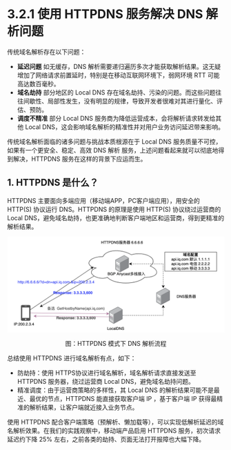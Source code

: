 # 3.2.1 使用 HTTPDNS 服务解决 DNS 解析问题

传统域名解析存在以下问题：

- **延迟问题** 如无缓存，DNS 解析需要递归遍历多次才能获取解析结果。这无疑增加了网络请求前置延时，特别是在移动互联网环境下，弱网环境 RTT 可能高达数百毫秒。
- **域名劫持** 部分地区的 Local DNS 存在域名劫持、污染的问题。而这些问题往往间歇性、局部性发生，没有明显的规律，导致开发者很难对其进行量化、评估、预防。
- **调度不精准** 部分 Local DNS 服务商为降低运营成本，会将解析请求转发给其他 Local DNS，这会影响域名解析的精准性并对用户业务访问延迟带来影响。

传统域名解析面临的诸多问题与挑战本质根源在于 Local DNS 服务质量不可控，如果有一个更安全、稳定、高效 DNS 解析 服务，上述问题看起来就可以彻底地得到解决，HTTPDNS 服务在这样的背景下应运而生。

## 1. HTTPDNS 是什么？

HTTPDNS 主要面向多端应用（移动端APP，PC客户端应用），用安全的 HTTP(S) 协议运行 DNS。HTTPDNS 的原理是使用 HTTP(S) 协议绕过运营商的 Local DNS，避免域名劫持，也更准确地判断客户端地区和运营商，得到更精准的解析结果。

<div  align="center">
	<img src="../assets/httpdns.png" width = "520"  align=center />
	<p>图：HTTPDNS 模式下 DNS 解析流程</p>
</div>

总结使用 HTTPDNS 进行域名解析有点，如下：

- 防劫持：使用 HTTPS协议进行域名解析，域名解析请求直接发送至 HTTPDNS 服务器，绕过运营商 Local DNS，避免域名劫持问题。
- 精准调度：由于运营商策略的多样性，其 Local DNS 的解析结果可能不是最近、最优的节点，HTTPDNS 能直接获取客户端 IP ，基于客户端 IP 获得最精准的解析结果，让客户端就近接入业务节点。


使用 HTTPDNS 配合客户端策略（预解析、懒加载等），可以实现低解析延迟的域名解析效果。在我们的实践观察中，移动端产品启用 HTTPDNS 服务，初次请求延迟约下降 25% 左右，之前各类的劫持、页面无法打开报障也大幅下降。